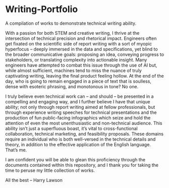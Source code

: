 # Writing-Portfolio
A compilation of works to demonstrate technical writing ability.

With a passion for both STEM and creative writing, I thrive at the intersection of technical precision and rhetorical impact. Engineers often get fixated on the scientific side of report writing with a sort of myopic hyperfocus – deeply immersed in the data and specifications, yet blind to the broader communicative goals: proposing an idea, conveying progress to stakeholders, or translating complexity into actionable insight. Many engineers have attempted to combat this issue through the use of AI but, while almost sufficient, machines tend to miss the nuance of truly captivating writing, leaving the final product feeling hollow. At the end of the day, who is going to remain engaged in a piece of text that is soulless, dense with esoteric phrasing, and monotonous in tone? No one. 

 

I truly believe even technical work can – and should – be presented in a compelling and engaging way, and I further believe I have that unique ability; not only through report writing aimed at fellow professionals, but through experience writing speeches for technical presentations and the production of fun public-facing infographics which seize and hold the attention of even the most unenthusiastic and non-technical audience. This ability isn’t just a superfluous boast, it’s vital to cross-functional collaboration, technical marketing, and feasibility proposals. These domains require an individual who is both well-versed in the technical details and theory, in addition to the effective application of the English language. That’s me. 

 

I am confident you will be able to glean this proficiency through the documents contained within this repository, and I thank you for taking the time to peruse my little collection of works.  

 

All the best – Harry Lawson 
